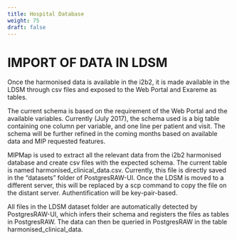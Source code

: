 ```yaml
---
title: Hospital Database
weight: 75
draft: false
---
```


# IMPORT OF DATA IN LDSM

Once the harmonised data is available in the i2b2, it is made available in the LDSM through csv files and exposed to the Web Portal and Exareme as tables.

The current schema is based on the requirement of the Web Portal and the available variables. Currently (July 2017), the schema used is a big table containing one column per variable, and one line per patient and visit. The schema will be further refined in the coming months based on available data and MIP requested features.

MIPMap is used to extract all the relevant data from the i2b2 harmonised database and create csv files with the expected schema. The current table is named harmonised_clinical_data.csv. Currently, this file is directly saved in the “datasets” folder of PostgresRAW-UI. Once the LDSM is moved to a different server, this will be replaced by a scp command to copy the file on the distant server. Authentification will be key-pair-based.

All files in the LDSM dataset folder are automatically detected by PostgresRAW-UI, which infers their schema and registers the files as tables in PostgresRAW. The data can then be queried in PostgresRAW in the table harmonised_clinical_data.